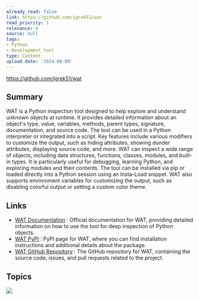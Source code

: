 ```yaml
---
already_read: false
link: https://github.com/igrek51/wat
read_priority: 1
relevance: 0
source: null
tags:
- Python
- Development_tool
type: Content
upload_date: '2024-08-08'
---
```


https://github.com/igrek51/wat
## Summary

WAT is a Python inspection tool designed to help explore and understand unknown objects at runtime. It provides detailed information about an object's type, value, variables, methods, parent types, signature, documentation, and source code. The tool can be used in a Python interpreter or integrated into a script. Key features include various modifiers to customize the output, such as hiding attributes, showing dunder attributes, displaying source code, and more. WAT can inspect a wide range of objects, including data structures, functions, classes, modules, and built-in types. It is particularly useful for debugging, learning Python, and exploring modules and their contents. The tool can be installed via pip or loaded directly into a Python session using an Insta-Load snippet. WAT also supports environment variables for customizing the output, such as disabling colorful output or setting a custom color theme.
## Links

- [WAT Documentation](https://igrek51.github.io/wat/) : Official documentation for WAT, providing detailed information on how to use the tool for deep inspection of Python objects.
- [WAT PyPI](https://pypi.org/project/wat) : PyPI page for WAT, where you can find installation instructions and additional details about the package.
- [WAT GitHub Repository](https://github.com/igrek51/wat) : The GitHub repository for WAT, containing the source code, issues, and pull requests related to the project.

## Topics

![](topics/Tool/WAT%20Inspector)